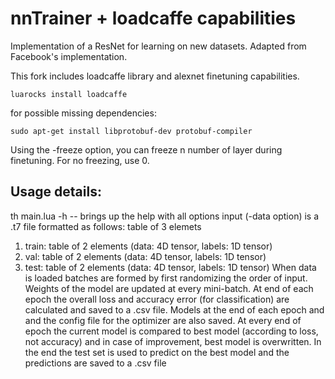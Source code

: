 # nnTrainer + loadcaffe capabilities
Implementation of a ResNet for learning on new datasets. Adapted from Facebook's implementation.

This fork includes loadcaffe library and alexnet finetuning capabilities. 

```
luarocks install loadcaffe
```
for possible missing dependencies:

```
sudo apt-get install libprotobuf-dev protobuf-compiler
```

Using the -freeze option, you can freeze n number of layer during finetuning. For no freezing, use 0.

## Usage details:
th main.lua -h -- brings up the help with all options
input (-data option) is a .t7 file formatted as follows: table of 3 elemets
1. train: table of 2 elements (data: 4D tensor, labels: 1D tensor)
2. val: table of 2 elements (data: 4D tensor, labels: 1D tensor)
3. test: table of 2 elements (data: 4D tensor, labels: 1D tensor)
When data is loaded batches are formed by first randomizing the order of input.
Weights of the model are updated at every mini-batch. At end of each epoch the overall loss and accuracy error (for classification) are calculated and saved to a .csv file. Models at the end of each epoch and and the config file for the optimizer are also saved. At every end of epoch the current model is compared to best model (according to loss, not accuracy) and in case of improvement, best model is overwritten.
In the end the test set is used to predict on the best model and the predictions are saved to a .csv file
